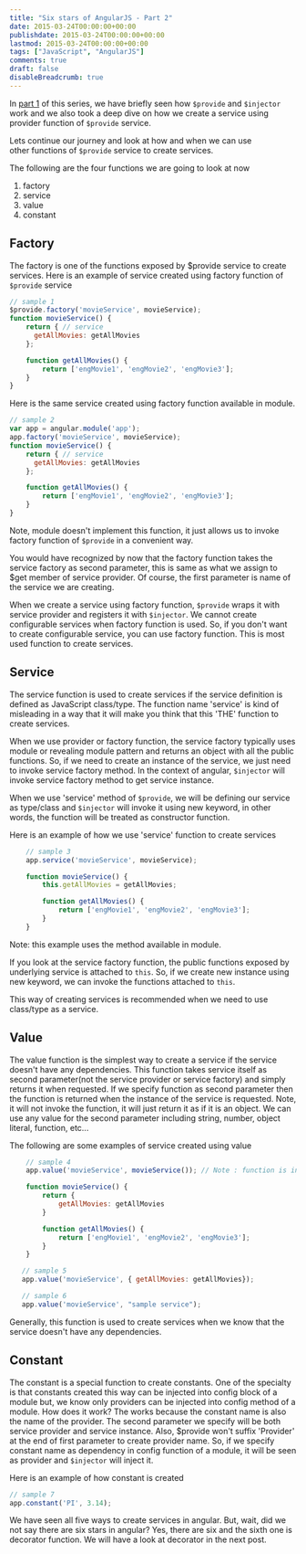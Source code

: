 ```yaml
---
title: "Six stars of AngularJS - Part 2"
date: 2015-03-24T00:00:00+00:00
publishdate: 2015-03-24T00:00:00+00:00
lastmod: 2015-03-24T00:00:00+00:00
tags: ["JavaScript", "AngularJS"]
comments: true
draft: false
disableBreadcrumb: true
---
```


<p>In <a href="../six-stars-of-angularjs-part-1" target="_blank">part 1</a>&nbsp;of this series, we have briefly seen how <code>$provide</code> and <code>$injector</code> work and we also took a deep dive on how we create a service using provider function of <code>$provide</code> service.</p><!-- more -->
<p>Lets continue our journey and look at how and when we can&nbsp;use other&nbsp;functions of <code>$provide</code> service to create services.</p>
<p>The following are the four&nbsp;functions we are going to look at now</p>
<ol>
<li>factory</li>
<li>service</li>
<li>value</li>
<li>constant</li>
</ol>
<h2>Factory</h2>
<p>The factory is one of the functions exposed by $provide service to create services. Here is an example of service created using factory function of <code>$provide</code> service</p>

```js
// sample 1
$provide.factory('movieService', movieService);
function movieService() {
    return { // service
      getAllMovies: getAllMovies
    };

    function getAllMovies() {
	    return ['engMovie1', 'engMovie2', 'engMovie3'];
    }
}
```

<p>Here is the same service created using factory function&nbsp;available in module.</p>

```js
// sample 2
var app = angular.module('app');
app.factory('movieService', movieService);
function movieService() {
    return { // service
      getAllMovies: getAllMovies
    };

    function getAllMovies() {
	    return ['engMovie1', 'engMovie2', 'engMovie3'];
    }
}
```

<p>Note, module doesn't implement this function, it just allows us to invoke factory function of <code>$provide</code> in a convenient way.</p>
<p>You would have recognized by now that the factory function takes the service factory as second parameter, this is same as what we assign to $get member of service provider. Of course, the first parameter is name of the service we are creating.</p>
<p>When we create a service using factory function, <code>$provide</code>&nbsp;wraps it with service provider and registers it with <code>$injector</code>. We cannot create configurable services when factory function is used. So, if you don't want to create configurable service, you can use factory function. This is most used function to create services.</p>
<h2>Service&nbsp;</h2>
<p>The service function is used to create services if the service definition is defined as JavaScript class/type. The function name 'service' is kind of misleading in a way that it will make you think that this 'THE' function to create services.</p>
<p>When we use provider or factory function, the service factory typically uses module or revealing module pattern and returns an object with all the public functions. So, if we need to create an instance of the service, we just need to invoke service factory method. In the context of angular, <code>$injector</code> will invoke service factory method to get service instance.</p>
<p>When we use 'service' method of <code>$provide</code>, we will be defining our service as type/class and <code>$injector</code> will invoke it using new keyword, in other words, the function will be treated as constructor function.</p>
<p>Here is an example of how we use 'service' function to create services</p>

```js
    // sample 3
    app.service('movieService', movieService);

    function movieService() {
        this.getAllMovies = getAllMovies;

        function getAllMovies() {
            return ['engMovie1', 'engMovie2', 'engMovie3'];
        }
    }
```

<p>Note: this example uses the method available in module.</p>
<p>If you look at the service factory function, the public functions exposed by underlying service is attached to <code>this</code>. So, if we create new instance using new keyword, we can invoke the functions attached to <code>this</code>.</p>
<p>This way of creating services is recommended when we need to use class/type as a service.&nbsp;</p>
<h2>Value</h2>
<p>The value function is the simplest way to create a service if the service doesn't have any dependencies. This function takes service itself as second parameter(not the service provider or service factory) and simply returns&nbsp;it when requested. If we specify function as second parameter then the function is returned when the instance of the service is requested. Note, it will not invoke the function, it will just return it as if it is an object. We can use any value for the second parameter including string, number, object literal, function, etc...</p>
<p>The following are some&nbsp;examples of service created using value</p>

```js
    // sample 4 
    app.value('movieService', movieService()); // Note : function is invoked

    function movieService() {
        return {
            getAllMovies: getAllMovies
        }

        function getAllMovies() {
            return ['engMovie1', 'engMovie2', 'engMovie3'];
        }
    }

   // sample 5
   app.value('movieService', { getAllMovies: getAllMovies});

   // sample 6
   app.value('movieService', "sample service");
```

<p>Generally, this function is used to create services when we know that the service doesn't have any dependencies.</p>
<h2>Constant</h2>
<p>The constant is a special function to create constants. One of the specialty is that constants created this way can be injected into config block of a module but, we know only providers can be injected into config method of a module. How does it work? The works because the constant name is also the name of the provider. The second parameter we specify will be both service provider and service instance. Also, $provide won't suffix 'Provider' at the end of first parameter to create provider name. So, if we specify constant name as dependency in config function of a module, it will be seen as provider and <code>$injector</code> will inject it.</p>
<p>Here is an example of how constant is created</p>

```js
// sample 7
app.constant('PI', 3.14);
```
<p>We have seen all five ways to create services in angular. But, wait, did we not say there are six stars in angular? Yes, there are six and the sixth one is decorator function. We will have a look at decorator in the next post.</p>